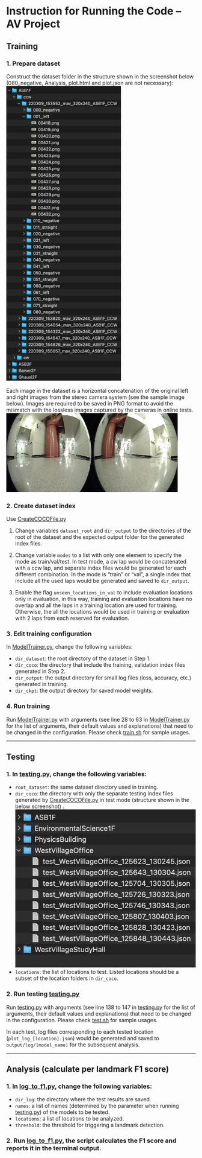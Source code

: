 # Instruction for Running the Code – AV Project

## Training

### 1. Prepare dataset

Construct the dataset folder in the structure shown in the screenshot below (080_negative, Analysis, plot.html and
plot.json are not necessary):
![dataset structure](imgs/dataset_train.png)

Each image in the dataset is a horizontal concatenation of the original left and right images from the stereo camera
system (see the sample image below). Images are required to be saved in PNG format to avoid the mismatch with the
lossless images captured by the cameras in online tests.
![sample image](imgs/sample_image.png)

### 2. Create dataset index

Use [CreateCOCOFile.py](tools/dataset/CreateCOCOFile.py)

1. Change variables `dataset_root` and `dir_output` to the directories of the root of the dataset and the expected
   output folder for the generated index files.

2. Change variable `modes` to a list with only one element to specify the mode as train/val/test. In test mode, a cw lap
   would be concatenated with a ccw lap, and separate index files would be generated for each different combination. In
   the mode is “train” or “val”, a single index that include all the used laps would be generated and saved to
   `dir_output`.

3. Enable the flag `unseen_locations_in_val` to include evaluation locations only in evaluation, in this way, training
   and evaluation locations have no overlap and all the laps in a training location are used for training. Otherwise,
   the all the locations would be used in training or evaluation with 2 laps from each reserved for evaluation.

### 3. Edit training configuration

In [ModelTrainer.py](ModelTrainer.py), change the following variables:

* `dir_dataset`: the root directory of the dataset in Step 1.
* `dir_coco`: the directory that include the training, validation index files generated in Step 2.
* `dir_output`: the output directory for small log files (loss, accuracy, etc.) generated in training.
* `dir_ckpt`: the output directory for saved model weights.

### 4. Run training

Run [ModelTrainer.py](ModelTrainer.py) with arguments (see line 28 to 63 in [ModelTrainer.py](ModelTrainer.py) for the
list of arguments, their default values and explanations) that need to be changed in the configuration. Please
check [train.sh](train.sh) for sample usages.

---

## Testing

### 1. In [testing.py](testing.py), change the following variables:

* `root_dataset`: the same dataset directory used in training.
* `dir_coco`: the directory with only the separate testing index files generated
  by [CreateCOCOFile.py](tools/dataset/CreateCOCOFile.py) in test mode (structure shown in the below screenshot)
  .
  ![dataset_test](imgs/dataset_test.png)
* `locations`: the list of locations to test. Listed locations should be a subset of the location folders in `dir_coco`.

### 2. Run testing [testing.py](testing.py)

Run [testing.py](testing.py) with arguments (see line 138 to 147 in [testing.py](testing.py) for the list of arguments,
their default values and explanations) that need to be changed in the configuration. Please check [test.sh](test.sh) for
sample usages.

In each test, log files corresponding to each tested location (`plot_log_[location].json`) would be generated and saved
to `output/log/[model_name]` for the subsequent analysis.

---

## Analysis (calculate per landmark F1 score)

### 1. In [log_to_f1.py](tools/visulization/log_to_f1.py), change the following variables:

* `dir_log`: the directory where the test results are saved.
* `names`: a list of names (determined by the parameter when running [testing.py](testing.py)) of the models to be
  tested.
* `locations`: a list of locations to be analyzed.
* `threshold`: the threshold for triggering a landmark detection.

### 2. Run [log_to_f1.py](tools/visulization/log_to_f1.py), the script calculates the F1 score and reports it in the terminal output.
